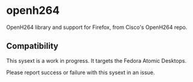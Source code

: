 # openh264

OpenH264 library and support for Firefox, from Cisco's OpenH264 repo.

## Compatibility

This sysext is a work in progress. It targets the Fedora Atomic Desktops.

Please report success or failure with this sysext in an issue.
